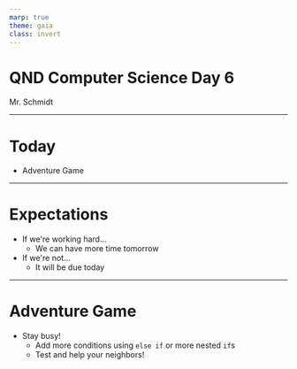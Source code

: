 ```yaml
---
marp: true
theme: gaia
class: invert
---
```


# QND Computer Science Day 6
Mr. Schmidt

--- 

# Today

- Adventure Game

---

# Expectations

- If we're working hard...
  - We can have more time tomorrow
- If we're not...
  - It will be due today

---

# Adventure Game

- Stay busy!
  - Add more conditions using `else if` or more nested `if`s
  - Test and help your neighbors! 